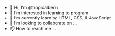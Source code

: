 - 👋 Hi, I’m @tropicalberry
- 👀 I’m interested in learning to program 
- 🌱 I’m currently learning HTML, CSS, & JavaScript
- 💞️ I’m looking to collaborate on ...
- 📫 How to reach me ...

<!---
tropicalberry/tropicalberry is a ✨ special ✨ repository because its `README.md` (this file) appears on your GitHub profile.
You can click the Preview link to take a look at your changes.
--->
